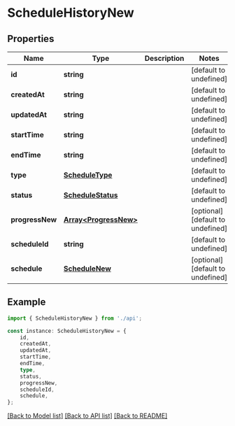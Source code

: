 # ScheduleHistoryNew


## Properties

Name | Type | Description | Notes
------------ | ------------- | ------------- | -------------
**id** | **string** |  | [default to undefined]
**createdAt** | **string** |  | [default to undefined]
**updatedAt** | **string** |  | [default to undefined]
**startTime** | **string** |  | [default to undefined]
**endTime** | **string** |  | [default to undefined]
**type** | [**ScheduleType**](ScheduleType.md) |  | [default to undefined]
**status** | [**ScheduleStatus**](ScheduleStatus.md) |  | [default to undefined]
**progressNew** | [**Array&lt;ProgressNew&gt;**](ProgressNew.md) |  | [optional] [default to undefined]
**scheduleId** | **string** |  | [default to undefined]
**schedule** | [**ScheduleNew**](ScheduleNew.md) |  | [optional] [default to undefined]

## Example

```typescript
import { ScheduleHistoryNew } from './api';

const instance: ScheduleHistoryNew = {
    id,
    createdAt,
    updatedAt,
    startTime,
    endTime,
    type,
    status,
    progressNew,
    scheduleId,
    schedule,
};
```

[[Back to Model list]](../README.md#documentation-for-models) [[Back to API list]](../README.md#documentation-for-api-endpoints) [[Back to README]](../README.md)
